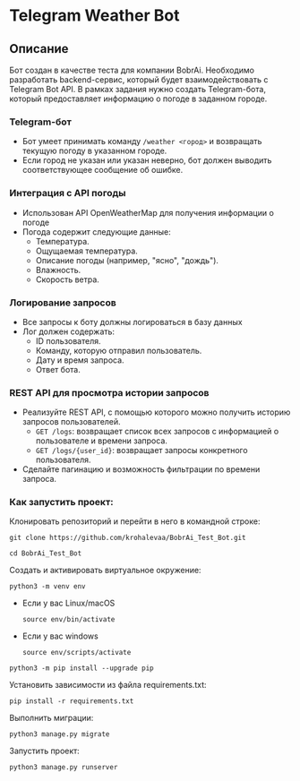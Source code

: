 # Telegram Weather Bot

## Описание
Бот создан в качестве теста для компании BobrAi. Необходимо разработать backend-сервис, который будет взаимодействовать с Telegram Bot API. В рамках задания нужно создать Telegram-бота, который предоставляет информацию о погоде в заданном городе. 


### Telegram-бот
- Бот умеет принимать команду `/weather <город>` и возвращать текущую погоду в указанном городе.
- Если город не указан или указан неверно, бот должен выводить соответствующее сообщение об ошибке.

### Интеграция с API погоды
- Использован API OpenWeatherMap для получения информации о погоде
- Погода содержит следующие данные:
  - Температура.
  - Ощущаемая температура.
  - Описание погоды (например, "ясно", "дождь").
  - Влажность.
  - Скорость ветра.

### Логирование запросов
- Все запросы к боту должны логироваться в базу данных
- Лог должен содержать:
  - ID пользователя.
  - Команду, которую отправил пользователь.
  - Дату и время запроса.
  - Ответ бота.

### REST API для просмотра истории запросов
- Реализуйте REST API, с помощью которого можно получить историю запросов пользователей.
  - `GET /logs`: возвращает список всех запросов с информацией о пользователе и времени запроса.
  - `GET /logs/{user_id}`: возвращает запросы конкретного пользователя.
- Сделайте пагинацию и возможность фильтрации по времени запроса.


### Как запустить проект:

Клонировать репозиторий и перейти в него в командной строке:

```
git clone https://github.com/krohalevaa/BobrAi_Test_Bot.git
```

```
cd BobrAi_Test_Bot
```

Cоздать и активировать виртуальное окружение:

```
python3 -m venv env
```

* Если у вас Linux/macOS

    ```
    source env/bin/activate
    ```

* Если у вас windows

    ```
    source env/scripts/activate
    ```

```
python3 -m pip install --upgrade pip
```

Установить зависимости из файла requirements.txt:

```
pip install -r requirements.txt
```

Выполнить миграции:

```
python3 manage.py migrate
```

Запустить проект:

```
python3 manage.py runserver
```